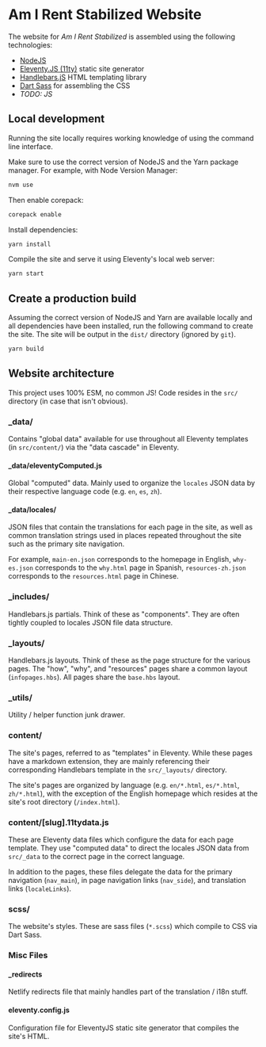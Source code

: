 # Am I Rent Stabilized Website

The website for *Am I Rent Stabilized* is assembled using the following technologies:

- [NodeJS]()
- [Eleventy.JS (11ty)]() static site generator
- [Handlebars.jS]() HTML templating library
- [Dart Sass]() for assembling the CSS
- *TODO: JS*

## Local development

Running the site locally requires working knowledge of using the command line interface.

Make sure to use the correct version of NodeJS and the Yarn package manager. For example, with Node Version Manager:

```bash
nvm use
```

Then enable corepack:

```bash
corepack enable
```

Install dependencies:

```bash
yarn install
```

Compile the site and serve it using Eleventy's local web server:

```bash
yarn start
```

## Create a production build

Assuming the correct version of NodeJS and Yarn are available locally and all dependencies have been installed, run the following command to create the site. The site will be output in the `dist/` directory (ignored by `git`).

```bash
yarn build
```

## Website architecture

This project uses 100% ESM, no common JS! Code resides in the `src/` directory (in case that isn't obvious).

### _data/

Contains "global data" available for use throughout all Eleventy templates (in `src/content/`) via the "data cascade" in Eleventy.

#### _data/eleventyComputed.js

Global "computed" data. Mainly used to organize the `locales` JSON data by their respective language code (e.g. `en`, `es`, `zh`).

#### _data/locales/

JSON files that contain the translations for each page in the site, as well as common translation strings used in places repeated throughout the site such as the primary site navigation.

For example, `main-en.json` corresponds to the homepage in English, `why-es.json` corresponds to the `why.html` page in Spanish, `resources-zh.json` corresponds to the `resources.html` page in Chinese.

### _includes/

Handlebars.js partials. Think of these as "components". They are often tightly coupled to locales JSON file data structure.

### _layouts/

Handlebars.js layouts. Think of these as the page structure for the various pages. The "how", "why", and "resources" pages share a common layout (`infopages.hbs`). All pages share the `base.hbs` layout.

### _utils/

Utility / helper function junk drawer.

### content/

The site's pages, referred to as "templates" in Eleventy. While these pages have a markdown extension, they are mainly referencing their corresponding Handlebars template in the `src/_layouts/` directory.

The site's pages are organized by language (e.g. `en/*.html`, `es/*.html`, `zh/*.html`), with the exception of the English homepage which resides at the site's root directory (`/index.html`).

### content/[slug].11tydata.js

These are Eleventy data files which configure the data for each page template. They use "computed data" to direct the locales JSON data from `src/_data` to the correct page in the correct language.

In addition to the pages, these files delegate the data for the primary navigation (`nav_main`), in page navigation links (`nav_side`), and translation links (`localeLinks`).

### scss/

The website's styles. These are sass files (`*.scss`) which compile to CSS via Dart Sass.

### Misc Files

#### _redirects

Netlify redirects file that mainly handles part of the translation / i18n stuff.

#### eleventy.config.js

Configuration file for EleventyJS static site generator that compiles the site's HTML.
